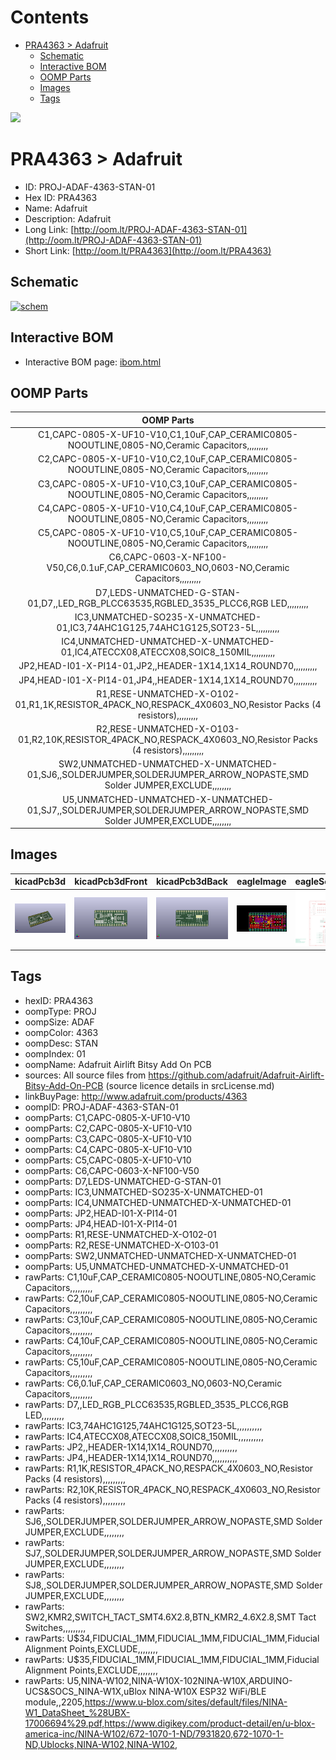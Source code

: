 



Contents
========

* [PRA4363 > Adafruit](#pra4363--adafruit)
	* [Schematic](#schematic)
	* [Interactive BOM](#interactive-bom)
	* [OOMP Parts](#oomp-parts)
	* [Images](#images)
	* [Tags](#tags)
  
![][im]
# PRA4363 > Adafruit

- ID: PROJ-ADAF-4363-STAN-01
- Hex ID: PRA4363
- Name: Adafruit
- Description: Adafruit
- Long Link: [http://oom.lt/PROJ-ADAF-4363-STAN-01](http://oom.lt/PROJ-ADAF-4363-STAN-01)
- Short Link: [http://oom.lt/PRA4363](http://oom.lt/PRA4363)

## Schematic
  
[![schem](eagleSchemImage.png)](eagleSchemImage.png)
## Interactive BOM

- Interactive BOM page: [ibom.html](https://htmlpreview.github.io/?https://github.com/oomlout/oomlout_OOMP_projects/blob/main/PROJ-ADAF-4363-STAN-01/kicad/bom/ibom.html)

## OOMP Parts
  

|OOMP Parts|
| :---: |
|C1,CAPC-0805-X-UF10-V10,C1,10uF,CAP_CERAMIC0805-NOOUTLINE,0805-NO,Ceramic Capacitors,,,,,,,,,|
|C2,CAPC-0805-X-UF10-V10,C2,10uF,CAP_CERAMIC0805-NOOUTLINE,0805-NO,Ceramic Capacitors,,,,,,,,,|
|C3,CAPC-0805-X-UF10-V10,C3,10uF,CAP_CERAMIC0805-NOOUTLINE,0805-NO,Ceramic Capacitors,,,,,,,,,|
|C4,CAPC-0805-X-UF10-V10,C4,10uF,CAP_CERAMIC0805-NOOUTLINE,0805-NO,Ceramic Capacitors,,,,,,,,,|
|C5,CAPC-0805-X-UF10-V10,C5,10uF,CAP_CERAMIC0805-NOOUTLINE,0805-NO,Ceramic Capacitors,,,,,,,,,|
|C6,CAPC-0603-X-NF100-V50,C6,0.1uF,CAP_CERAMIC0603_NO,0603-NO,Ceramic Capacitors,,,,,,,,,|
|D7,LEDS-UNMATCHED-G-STAN-01,D7,,LED_RGB_PLCC63535,RGBLED_3535_PLCC6,RGB LED,,,,,,,,,|
|IC3,UNMATCHED-SO235-X-UNMATCHED-01,IC3,74AHC1G125,74AHC1G125,SOT23-5L,,,,,,,,,,|
|IC4,UNMATCHED-UNMATCHED-X-UNMATCHED-01,IC4,ATECCX08,ATECCX08,SOIC8_150MIL,,,,,,,,,,|
|JP2,HEAD-I01-X-PI14-01,JP2,,HEADER-1X14,1X14_ROUND70,,,,,,,,,,|
|JP4,HEAD-I01-X-PI14-01,JP4,,HEADER-1X14,1X14_ROUND70,,,,,,,,,,|
|R1,RESE-UNMATCHED-X-O102-01,R1,1K,RESISTOR_4PACK_NO,RESPACK_4X0603_NO,Resistor Packs (4 resistors),,,,,,,,,|
|R2,RESE-UNMATCHED-X-O103-01,R2,10K,RESISTOR_4PACK_NO,RESPACK_4X0603_NO,Resistor Packs (4 resistors),,,,,,,,,|
|SW2,UNMATCHED-UNMATCHED-X-UNMATCHED-01,SJ6,,SOLDERJUMPER,SOLDERJUMPER_ARROW_NOPASTE,SMD Solder JUMPER,EXCLUDE,,,,,,,,|
|U5,UNMATCHED-UNMATCHED-X-UNMATCHED-01,SJ7,,SOLDERJUMPER,SOLDERJUMPER_ARROW_NOPASTE,SMD Solder JUMPER,EXCLUDE,,,,,,,,|

## Images
  
  

|kicadPcb3d|kicadPcb3dFront|kicadPcb3dBack|eagleImage|eagleSchemImage|
| :---: | :---: | :---: | :---: | :---: |
|[![kicadPcb3d](kicadPcb3d_140.png)](kicadPcb3d.png)|[![kicadPcb3dFront](kicadPcb3dFront_140.png)](kicadPcb3dFront.png)|[![kicadPcb3dBack](kicadPcb3dBack_140.png)](kicadPcb3dBack.png)|[![eagleImage](eagleImage_140.png)](eagleImage.png)|[![eagleSchemImage](eagleSchemImage_140.png)](eagleSchemImage.png)|

## Tags

- hexID: PRA4363
- oompType: PROJ
- oompSize: ADAF
- oompColor: 4363
- oompDesc: STAN
- oompIndex: 01
- oompName: Adafruit Airlift Bitsy Add On PCB
- sources: All source files from https://github.com/adafruit/Adafruit-Airlift-Bitsy-Add-On-PCB (source licence details in srcLicense.md)
- linkBuyPage: http://www.adafruit.com/products/4363
- oompID: PROJ-ADAF-4363-STAN-01
- oompParts: C1,CAPC-0805-X-UF10-V10
- oompParts: C2,CAPC-0805-X-UF10-V10
- oompParts: C3,CAPC-0805-X-UF10-V10
- oompParts: C4,CAPC-0805-X-UF10-V10
- oompParts: C5,CAPC-0805-X-UF10-V10
- oompParts: C6,CAPC-0603-X-NF100-V50
- oompParts: D7,LEDS-UNMATCHED-G-STAN-01
- oompParts: IC3,UNMATCHED-SO235-X-UNMATCHED-01
- oompParts: IC4,UNMATCHED-UNMATCHED-X-UNMATCHED-01
- oompParts: JP2,HEAD-I01-X-PI14-01
- oompParts: JP4,HEAD-I01-X-PI14-01
- oompParts: R1,RESE-UNMATCHED-X-O102-01
- oompParts: R2,RESE-UNMATCHED-X-O103-01
- oompParts: SW2,UNMATCHED-UNMATCHED-X-UNMATCHED-01
- oompParts: U5,UNMATCHED-UNMATCHED-X-UNMATCHED-01
- rawParts: C1,10uF,CAP_CERAMIC0805-NOOUTLINE,0805-NO,Ceramic Capacitors,,,,,,,,,
- rawParts: C2,10uF,CAP_CERAMIC0805-NOOUTLINE,0805-NO,Ceramic Capacitors,,,,,,,,,
- rawParts: C3,10uF,CAP_CERAMIC0805-NOOUTLINE,0805-NO,Ceramic Capacitors,,,,,,,,,
- rawParts: C4,10uF,CAP_CERAMIC0805-NOOUTLINE,0805-NO,Ceramic Capacitors,,,,,,,,,
- rawParts: C5,10uF,CAP_CERAMIC0805-NOOUTLINE,0805-NO,Ceramic Capacitors,,,,,,,,,
- rawParts: C6,0.1uF,CAP_CERAMIC0603_NO,0603-NO,Ceramic Capacitors,,,,,,,,,
- rawParts: D7,,LED_RGB_PLCC63535,RGBLED_3535_PLCC6,RGB LED,,,,,,,,,
- rawParts: IC3,74AHC1G125,74AHC1G125,SOT23-5L,,,,,,,,,,
- rawParts: IC4,ATECCX08,ATECCX08,SOIC8_150MIL,,,,,,,,,,
- rawParts: JP2,,HEADER-1X14,1X14_ROUND70,,,,,,,,,,
- rawParts: JP4,,HEADER-1X14,1X14_ROUND70,,,,,,,,,,
- rawParts: R1,1K,RESISTOR_4PACK_NO,RESPACK_4X0603_NO,Resistor Packs (4 resistors),,,,,,,,,
- rawParts: R2,10K,RESISTOR_4PACK_NO,RESPACK_4X0603_NO,Resistor Packs (4 resistors),,,,,,,,,
- rawParts: SJ6,,SOLDERJUMPER,SOLDERJUMPER_ARROW_NOPASTE,SMD Solder JUMPER,EXCLUDE,,,,,,,,
- rawParts: SJ7,,SOLDERJUMPER,SOLDERJUMPER_ARROW_NOPASTE,SMD Solder JUMPER,EXCLUDE,,,,,,,,
- rawParts: SJ8,,SOLDERJUMPER,SOLDERJUMPER_ARROW_NOPASTE,SMD Solder JUMPER,EXCLUDE,,,,,,,,
- rawParts: SW2,KMR2,SWITCH_TACT_SMT4.6X2.8,BTN_KMR2_4.6X2.8,SMT Tact Switches,,,,,,,,,
- rawParts: U$34,FIDUCIAL_1MM,FIDUCIAL_1MM,FIDUCIAL_1MM,Fiducial Alignment Points,EXCLUDE,,,,,,,,
- rawParts: U$35,FIDUCIAL_1MM,FIDUCIAL_1MM,FIDUCIAL_1MM,Fiducial Alignment Points,EXCLUDE,,,,,,,,
- rawParts: U5,NINA-W102,NINA-W10X-102NINA-W10X,ARDUINO-UCS&SOCS_NINA-W1X,uBlox NINA-W10X ESP32 WiFi/BLE module,,2205,https://www.u-blox.com/sites/default/files/NINA-W1_DataSheet_%28UBX-17006694%29.pdf,https://www.digikey.com/product-detail/en/u-blox-america-inc/NINA-W102/672-1070-1-ND/7931820,672-1070-1-ND,Ublocks,NINA-W102,NINA-W102,



[im]: kicadPcb3d_450.png
